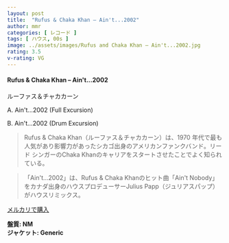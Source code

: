 ```yaml
---
layout: post
title:  "Rufus & Chaka Khan – Ain't...2002"
author: mmr
categories: [ レコード ]
tags: [ ハウス, 00s ]
image: ../assets/images/Rufus and Chaka Khan – Ain't...2002.jpg
rating: 3.5
v-rating: VG
---
```


#### Rufus & Chaka Khan – Ain't...2002

ルーファス＆チャカカーン

A. Ain't...2002 (Full Excursion)

B. Ain't...2002 (Drum Excursion)

> Rufus & Chaka Khan（ルーファス＆チャカカーン）は、1970 年代で最も人気があり影響力があったシカゴ出身のアメリカンファンクバンド。リード シンガーのChaka Khanのキャリアをスタートさせたことでよく知られている。

> 「Ain't...2002」は、Rufus & Chaka Khanのヒット曲「Ain't Nobody」をカナダ出身のハウスプロデューサーJulius Papp（ジュリアスパップ）がハウスリミックス。


[メルカリで購入](https://jp.mercari.com/item/m18858735619)

<div class="mt-4 mb-4 d-flex align-items-center">
<strong class="mr-1">盤質: NM</strong>
</div>
<div class="mt-4 mb-4 d-flex align-items-center">
<strong class="mr-1">ジャケット: Generic</strong>
</div>
